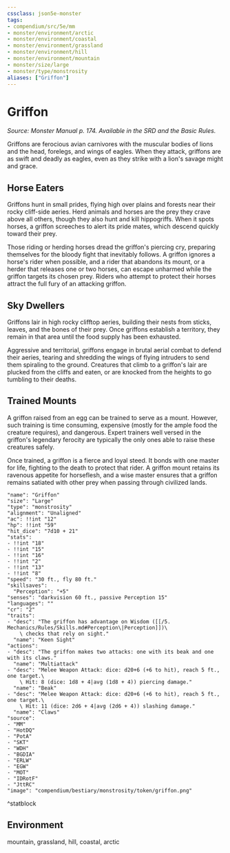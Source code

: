 ```yaml
---
cssclass: json5e-monster
tags:
- compendium/src/5e/mm
- monster/environment/arctic
- monster/environment/coastal
- monster/environment/grassland
- monster/environment/hill
- monster/environment/mountain
- monster/size/large
- monster/type/monstrosity
aliases: ["Griffon"]
---
```

# Griffon
*Source: Monster Manual p. 174. Available in the SRD and the Basic Rules.*  

Griffons are ferocious avian carnivores with the muscular bodies of lions and the head, forelegs, and wings of eagles. When they attack, griffons are as swift and deadly as eagles, even as they strike with a lion's savage might and grace.

## Horse Eaters

Griffons hunt in small prides, flying high over plains and forests near their rocky cliff-side aeries. Herd animals and horses are the prey they crave above all others, though they also hunt and kill hippogriffs. When it spots horses, a griffon screeches to alert its pride mates, which descend quickly toward their prey.

Those riding or herding horses dread the griffon's piercing cry, preparing themselves for the bloody fight that inevitably follows. A griffon ignores a horse's rider when possible, and a rider that abandons its mount, or a herder that releases one or two horses, can escape unharmed while the griffon targets its chosen prey. Riders who attempt to protect their horses attract the full fury of an attacking griffon.

## Sky Dwellers

Griffons lair in high rocky clifftop aeries, building their nests from sticks, leaves, and the bones of their prey. Once griffons establish a territory, they remain in that area until the food supply has been exhausted.

Aggressive and territorial, griffons engage in brutal aerial combat to defend their aeries, tearing and shredding the wings of flying intruders to send them spiraling to the ground. Creatures that climb to a griffon's lair are plucked from the cliffs and eaten, or are knocked from the heights to go tumbling to their deaths.

## Trained Mounts

A griffon raised from an egg can be trained to serve as a mount. However, such training is time consuming, expensive (mostly for the ample food the creature requires), and dangerous. Expert trainers well versed in the griffon's legendary ferocity are typically the only ones able to raise these creatures safely.

Once trained, a griffon is a fierce and loyal steed. It bonds with one master for life, fighting to the death to protect that rider. A griffon mount retains its ravenous appetite for horseflesh, and a wise master ensures that a griffon remains satiated with other prey when passing through civilized lands.

```statblock
"name": "Griffon"
"size": "Large"
"type": "monstrosity"
"alignment": "Unaligned"
"ac": !!int "12"
"hp": !!int "59"
"hit_dice": "7d10 + 21"
"stats":
- !!int "18"
- !!int "15"
- !!int "16"
- !!int "2"
- !!int "13"
- !!int "8"
"speed": "30 ft., fly 80 ft."
"skillsaves":
  "Perception": "+5"
"senses": "darkvision 60 ft., passive Perception 15"
"languages": ""
"cr": "2"
"traits":
- "desc": "The griffon has advantage on Wisdom ([[/5. Mechanics/Rules/Skills.md#Perception\|Perception]])\
    \ checks that rely on sight."
  "name": "Keen Sight"
"actions":
- "desc": "The griffon makes two attacks: one with its beak and one with its claws."
  "name": "Multiattack"
- "desc": "Melee Weapon Attack: dice: d20+6 (+6 to hit), reach 5 ft., one target.\
    \ Hit: 8 (dice: 1d8 + 4|avg (1d8 + 4)) piercing damage."
  "name": "Beak"
- "desc": "Melee Weapon Attack: dice: d20+6 (+6 to hit), reach 5 ft., one target.\
    \ Hit: 11 (dice: 2d6 + 4|avg (2d6 + 4)) slashing damage."
  "name": "Claws"
"source":
- "MM"
- "HotDQ"
- "PotA"
- "SKT"
- "WDH"
- "BGDIA"
- "ERLW"
- "EGW"
- "MOT"
- "IDRotF"
- "JttRC"
"image": "compendium/bestiary/monstrosity/token/griffon.png"
```
^statblock

## Environment

mountain, grassland, hill, coastal, arctic